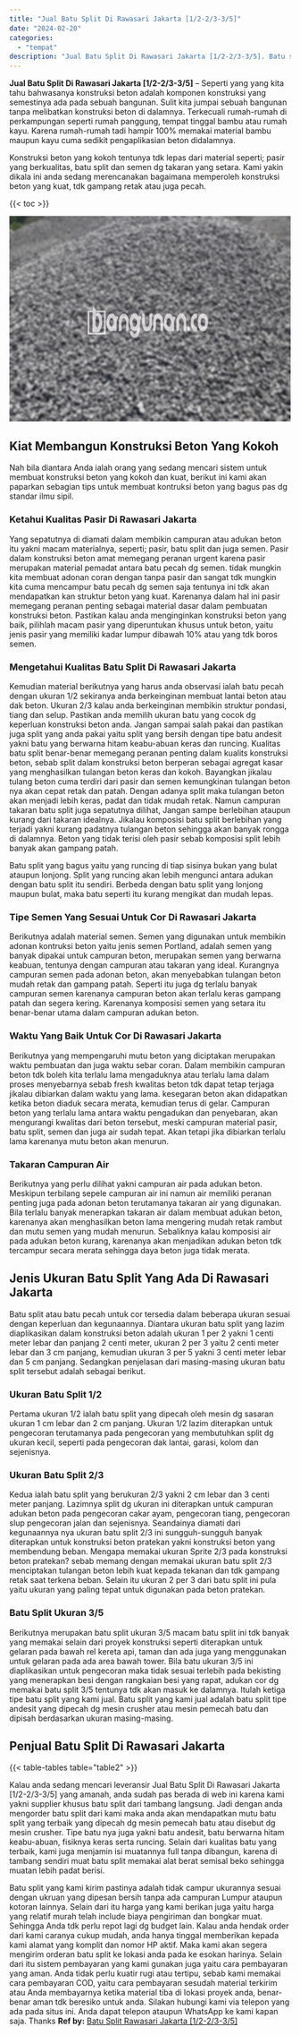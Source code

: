 ```yaml
---
title: "Jual Batu Split Di Rawasari Jakarta [1/2-2/3-3/5]"
date: "2024-02-20"
categories: 
  - "tempat"
description: "Jual Batu Split Di Rawasari Jakarta [1/2-2/3-3/5]. Batu split yang kami kirim pastinya adalah tidak campur ukurannya sesuai dengan ukruan yang dipesan bersih..."
---
```


**Jual Batu Split Di Rawasari Jakarta \[1/2-2/3-3/5\]** – Seperti yang yang kita tahu bahwasanya konstruksi beton adalah komponen konstruksi yang semestinya ada pada sebuah bangunan. Sulit kita jumpai sebuah bangunan tanpa melibatkan konstruksi beton di dalamnya. Terkecuali rumah-rumah di perkampungan seperti rumah panggung, tempat tinggal bambu atau rumah kayu. Karena rumah-rumah tadi hampir 100% memakai material bambu maupun kayu cuma sedikit pengaplikasian beton didalamnya.

Konstruksi beton yang kokoh tentunya tdk lepas dari material seperti; pasir yang berkualitas, batu split dan semen dg takaran yang setara. Kami yakin dikala ini anda sedang merencanakan bagaimana memperoleh konstruksi beton yang kuat, tdk gampang retak atau juga pecah.

{{< toc >}}

![Jual Batu Split Di Rawasari Jakarta [1/2-2/3-3/5]](/images/jual-batu-split-10.png)

## Kiat Membangun Konstruksi Beton Yang Kokoh

Nah bila diantara Anda ialah orang yang sedang mencari sistem untuk membuat konstruksi beton yang kokoh dan kuat, berikut ini kami akan paparkan sebagian tips untuk membuat kontruksi beton yang bagus pas dg standar ilmu sipil.

### Ketahui Kualitas Pasir Di Rawasari Jakarta

Yang sepatutnya di diamati dalam membikin campuran atau adukan beton itu yakni macam materialnya, seperti; pasir, batu split dan juga semen. Pasir dalam konstruksi beton amat memegang peranan urgent karena pasir merupakan material pemadat antara batu pecah dg semen. tidak mungkin kita membuat adonan coran dengan tanpa pasir dan sangat tdk mungkin kita cuma mencampur batu pecah dg semen saja tentunya ini tdk akan mendapatkan kan struktur beton yang kuat. Karenanya dalam hal ini pasir memegang peranan penting sebagai material dasar dalam pembuatan konstruksi beton. Pastikan kalau anda menginginkan konstruksi beton yang baik, pilihlah macam pasir yang diperuntukan khusus untuk beton, yaitu jenis pasir yang memiliki kadar lumpur dibawah 10% atau yang tdk boros semen.

### Mengetahui Kualitas Batu Split Di Rawasari Jakarta

Kemudian material berikutnya yang harus anda observasi ialah batu pecah dengan ukuran 1/2 sekiranya anda berkeinginan membuat lantai beton atau dak beton. Ukuran 2/3 kalau anda berkeinginan membikin struktur pondasi, tiang dan selup. Pastikan anda memilih ukuran batu yang cocok dg keperluan konstruksi beton anda. Jangan sampai salah pakai dan pastikan juga split yang anda pakai yaitu split yang bersih dengan tipe batu andesit yakni batu yang berwarna hitam keabu-abuan keras dan runcing. Kualitas batu split benar-benar memegang peranan penting dalam kualits konstruksi beton, sebab split dalam konstruksi beton berperan sebagai agregat kasar yang menghasilkan tulangan beton keras dan kokoh. Bayangkan jikalau tulang beton cuma terdiri dari pasir dan semen kemungkinan tulangan beton nya akan cepat retak dan patah. Dengan adanya split maka tulangan beton akan menjadi lebih keras, padat dan tidak mudah retak. Namun campuran takaran batu split juga sepatutnya dilihat, Jangan sampe berlebihan ataupun kurang dari takaran idealnya. Jikalau komposisi batu split berlebihan yang terjadi yakni kurang padatnya tulangan beton sehingga akan banyak rongga di dalamnya. Beton yang tidak terisi oleh pasir sebab komposisi split lebih banyak akan gampang patah.

Batu split yang bagus yaitu yang runcing di tiap sisinya bukan yang bulat ataupun lonjong. Split yang runcing akan lebih mengunci antara adukan dengan batu split itu sendiri. Berbeda dengan batu split yang lonjong maupun bulat, maka batu seperti itu kurang mengikat dan mudah lepas.

### Tipe Semen Yang Sesuai Untuk Cor Di Rawasari Jakarta

Berikutnya adalah material semen. Semen yang digunakan untuk membikin adonan kontruksi beton yaitu jenis semen Portland, adalah semen yang banyak dipakai untuk campuran beton, merupakan semen yang berwarna keabuan, tentunya dengan campuran atau takaran yang ideal. Kurangnya campuran semen pada adonan beton, akan menyebabkan tulangan beton mudah retak dan gampang patah. Seperti itu juga dg terlalu banyak campuran semen karenanya campuran beton akan terlalu keras gampang patah dan segera kering. Karenanya komposisi semen yang setara itu benar-benar utama dalam campuran adukan beton.

### Waktu Yang Baik Untuk Cor Di Rawasari Jakarta

Berikutnya yang mempengaruhi mutu beton yang diciptakan merupakan waktu pembuatan dan juga waktu sebar coran. Dalam membikin campuran beton tdk boleh kita terlalu lama mengaduknya atau terlalu lama dalam proses menyebarnya sebab fresh kwalitas beton tdk dapat tetap terjaga jikalau dibiarkan dalam waktu yang lama. kesegaran beton akan didapatkan ketika beton diaduk secara merata, kemudian terus di gelar. Campuran beton yang terlalu lama antara waktu pengadukan dan penyebaran, akan mengurangi kwalitas dari beton tersebut, meski campuran material pasir, batu split, semen dan juga air sudah tepat. Akan tetapi jika dibiarkan terlalu lama karenanya mutu beton akan menurun.

### Takaran Campuran Air

Berikutnya yang perlu dilihat yakni campuran air pada adukan beton. Meskipun terbilang sepele campuran air ini namun air memiliki peranan penting juga pada adonan beton terutamanya takaran air yang digunakan. Bila terlalu banyak menerapkan takaran air dalam membuat adukan beton, karenanya akan menghasilkan beton lama mengering mudah retak rambut dan mutu semen yang mudah menurun. Sebaliknya kalau komposisi air pada adukan beton kurang, karenanya akan menjadikan adukan beton tdk tercampur secara merata sehingga daya beton juga tidak merata.

## Jenis Ukuran Batu Split Yang Ada Di Rawasari Jakarta

Batu split atau batu pecah untuk cor tersedia dalam beberapa ukuran sesuai dengan keperluan dan kegunaannya. Diantara ukuran batu split yang lazim diaplikasikan dalam konstruksi beton adalah ukuran 1 per 2 yakni 1 centi meter lebar dan panjang 2 centi meter, ukuran 2 per 3 yaitu 2 centi meter lebar dan 3 cm panjang, kemudian ukuran 3 per 5 yakni 3 centi meter lebar dan 5 cm panjang. Sedangkan penjelasan dari masing-masing ukuran batu split tersebut adalah sebagai berikut.

### Ukuran Batu Split 1/2

Pertama ukuran 1/2 ialah batu split yang dipecah oleh mesin dg sasaran ukuran 1 cm lebar dan 2 cm panjang. Ukuran 1/2 lazim diterapkan untuk pengecoran terutamanya pada pengecoran yang membutuhkan split dg ukuran kecil, seperti pada pengecoran dak lantai, garasi, kolom dan sejenisnya.

### Ukuran Batu Split 2/3

Kedua ialah batu split yang berukuran 2/3 yakni 2 cm lebar dan 3 centi meter panjang. Lazimnya split dg ukuran ini diterapkan untuk campuran adukan beton pada pengecoran cakar ayam, pengecoran tiang, pengecoran slup pengecoran jalan dan sejenisnya. Seandainya diamati dari kegunaannya nya ukuran batu split 2/3 ini sungguh-sungguh banyak diterapkan untuk konstruksi beton pratekan yakni konstruksi beton yang membendung beban. Mengapa memakai ukuran Sprite 2/3 pada konstruksi beton pratekan? sebab memang dengan memakai ukuran batu split 2/3 menciptakan tulangan beton lebih kuat kepada tekanan dan tdk gampang retak saat terkena beban. Selain itu ukuran 2 per 3 dari batu split ini pula yaitu ukuran yang paling tepat untuk digunakan pada beton pratekan.

### Batu Split Ukuran 3/5

Berikutnya merupakan batu split ukuran 3/5 macam batu split ini tdk banyak yang memakai selain dari proyek konstruksi seperti diterapkan untuk gelaran pada bawah rel kereta api, taman dan ada juga yang menggunakan untuk gelaran pada ada area bawah tower. Bila batu ukuran 3/5 ini diaplikasikan untuk pengecoran maka tidak sesuai terlebih pada bekisting yang menerapkan besi dengan rangkaian besi yang rapat, adukan cor dg memakai batu split 3/5 tentunya tdk akan masuk ke dalamnya. Itulah ketiga tipe batu split yang kami jual. Batu split yang kami jual adalah batu split tipe andesit yang dipecah dg mesin crusher atau mesin pemecah batu dan dipisah berdasarkan ukuran masing-masing.

## Penjual Batu Split Di Rawasari Jakarta

{{< table-tables table="table2" >}}

Kalau anda sedang mencari leveransir Jual Batu Split Di Rawasari Jakarta \[1/2-2/3-3/5\] yang amanah, anda sudah pas berada di web ini karena kami yakni supplier khusus batu split dari tambang langsung. Jadi dengan anda mengorder batu split dari kami maka anda akan mendapatkan mutu batu split yang terbaik yang dipecah dg mesin pemecah batu atau disebut dg mesin crusher. Tipe batu nya juga yakni batu andesit, batu berwarna hitam keabu-abuan, fisiknya keras serta runcing. Selain dari kualitas batu yang terbaik, kami juga menjamin isi muatannya full tanpa dibangun, karena di tambang sendiri muat batu split memakai alat berat semisal beko sehingga muatan lebih padat berisi.

Batu split yang kami kirim pastinya adalah tidak campur ukurannya sesuai dengan ukruan yang dipesan bersih tanpa ada campuran Lumpur ataupun kotoran lainnya. Selain dari itu harga yang kami berikan juga yaitu harga yang relatif murah telah include biaya pengiriman dan bongkar muat. Sehingga Anda tdk perlu repot lagi dg budget lain. Kalau anda hendak order dari kami caranya cukup mudah, anda hanya tinggal memberikan kepada kami alamat yang komplit dan nomor HP aktif. Maka kami akan segera mengirim orderan batu split ke lokasi anda pada ke esokan harinya. Selain dari itu sistem pembayaran yang kami gunakan juga yaitu cara pembayaran yang aman. Anda tidak perlu kuatir rugi atau tertipu, sebab kami memakai cara pembayaran COD, yaitu cara pembayaran sesudah material terkirim atau Anda membayarnya ketika material tiba di lokasi proyek anda, benar-benar aman tdk beresiko untuk anda. Silakan hubungi kami via telepon yang ada pada situs ini. Anda dapat telepon ataupun WhatsApp ke kami kapan saja. Thanks
**Ref by:** [Batu Split Rawasari Jakarta [1/2-2/3-3/5]](https://id.wikipedia.org/wiki/Batu)

